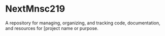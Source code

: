 # NextMnsc219
A repository for managing, organizing, and tracking code, documentation, and resources for [project name or purpose.
